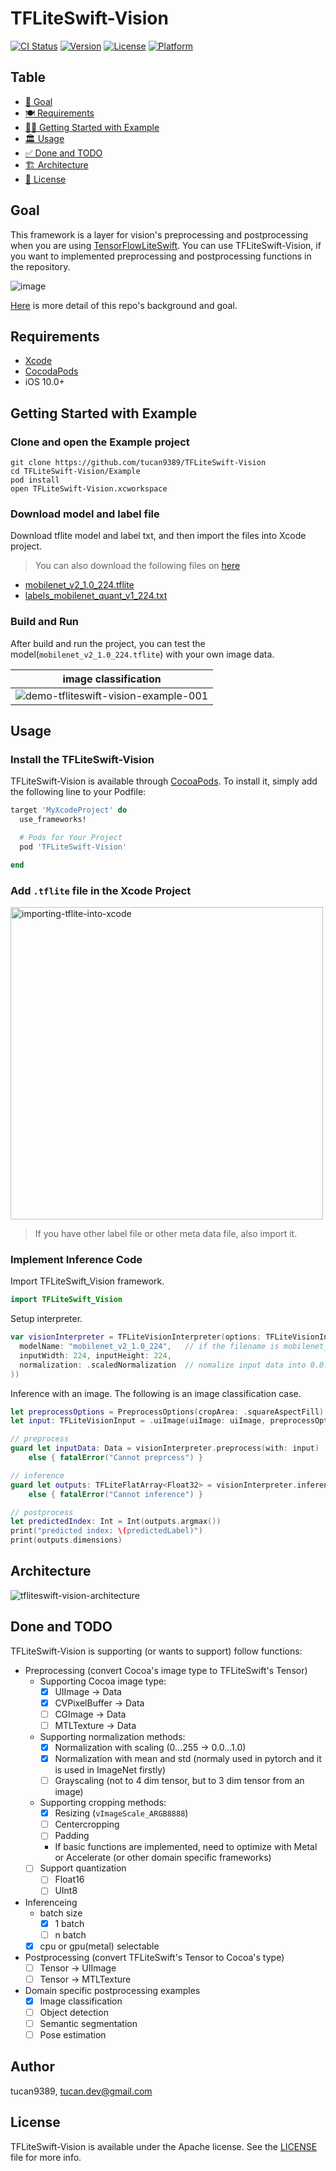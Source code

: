 # TFLiteSwift-Vision

[![CI Status](https://img.shields.io/travis/tucan9389/TFLiteSwift-Vision.svg?style=flat)](https://travis-ci.org/tucan9389/TFLiteSwift-Vision)
[![Version](https://img.shields.io/cocoapods/v/TFLiteSwift-Vision.svg?style=flat)](https://cocoapods.org/pods/TFLiteSwift-Vision)
[![License](https://img.shields.io/cocoapods/l/TFLiteSwift-Vision.svg?style=flat)](https://cocoapods.org/pods/TFLiteSwift-Vision)
[![Platform](https://img.shields.io/cocoapods/p/TFLiteSwift-Vision.svg?style=flat)](https://cocoapods.org/pods/TFLiteSwift-Vision)

## Table

- [🎯 Goal](#goal)
- [🍽 Requirements](#Requirements)
- [👩‍💻 Getting Started with Example](#Getting-Started-with-Example)
- [🏛 Usage](#Usage)
- [✅ Done and TODO](#Done-and-TODO)
- [🏗 Architecture](#Architecture)
- [📜 License](#License)

## Goal

This framework is a layer for vision's preprocessing and postprocessing when you are using [TensorFlowLiteSwift](https://cocoapods.org/pods/TensorFlowLiteSwift). You can use TFLiteSwift-Vision, if you want to implemented preprocessing and postprocessing functions in the repository. 

![image](https://user-images.githubusercontent.com/37643248/130391342-6b83f6a7-9748-401c-89d5-33148f3ec2cc.png)

[Here](https://github.com/tucan9389/TFLiteSwift-Vision/issues/3) is more detail of this repo's background and goal.

## Requirements

- [Xcode](https://developer.apple.com/xcode/)
- [CocodaPods](https://cocoapods.org/)
- iOS 10.0+

## Getting Started with Example

### Clone and open the Example project

```shell
git clone https://github.com/tucan9389/TFLiteSwift-Vision
cd TFLiteSwift-Vision/Example
pod install
open TFLiteSwift-Vision.xcworkspace
```

### Download model and label file

Download tflite model and label txt, and then import the files into Xcode project.

> You can also download the following files on [here](https://www.tensorflow.org/lite/guide/hosted_models)
- [mobilenet_v2_1.0_224.tflite](https://github.com/tucan9389/TFLiteSwift-Vision/releases/download/tflite-upload/mobilenet_v2_1.0_224.tflite)
- [labels_mobilenet_quant_v1_224.txt](https://github.com/tucan9389/TFLiteSwift-Vision/releases/download/tflite-upload/labels_mobilenet_quant_v1_224.txt)

### Build and Run

After build and run the project, you can test the model(`mobilenet_v2_1.0_224.tflite`) with your own image data.

| image classification |
| :-: |
| ![demo-tfliteswift-vision-example-001](https://user-images.githubusercontent.com/37643248/130346511-cfdb21ce-c22c-4aec-b1e6-c4da81ae94d5.gif) |

## Usage

### Install the TFLiteSwift-Vision

TFLiteSwift-Vision is available through [CocoaPods](https://cocoapods.org). To install
it, simply add the following line to your Podfile:

```ruby
target 'MyXcodeProject' do
  use_frameworks!

  # Pods for Your Project
  pod 'TFLiteSwift-Vision'

end
```

### Add `.tflite` file in the Xcode Project

<img width="500px" alt="importing-tflite-into-xcode" src="https://user-images.githubusercontent.com/37643248/130346788-19431b71-4ae6-47d2-9903-a90fb6a0c2d2.png">

> If you have other label file or other meta data file, also import it.

### Implement Inference Code

Import TFLiteSwift_Vision framework.

```swift
import TFLiteSwift_Vision
```

Setup interpreter.

```swift
var visionInterpreter = TFLiteVisionInterpreter(options: TFLiteVisionInterpreter.Options(
  modelName: "mobilenet_v2_1.0_224",   // if the filename is mobilenet_v2_1.0_224.tflite
  inputWidth: 224, inputHeight: 224,   
  normalization: .scaledNormalization  // nomalize input data into 0.0...1.0 range
))
```

Inference with an image. The following is an image classification case.

```swift
let preprocessOptions = PreprocessOptions(cropArea: .squareAspectFill)
let input: TFLiteVisionInput = .uiImage(uiImage: uiImage, preprocessOptions: preprocessOptions)

// preprocess
guard let inputData: Data = visionInterpreter.preprocess(with: input)
	else { fatalError("Cannot preprcess") }

// inference
guard let outputs: TFLiteFlatArray<Float32> = visionInterpreter.inference(with: inputData)?.first
	else { fatalError("Cannot inference") }

// postprocess
let predictedIndex: Int = Int(outputs.argmax())
print("predicted index: \(predictedLabel)")
print(outputs.dimensions)
```

## Architecture

![tfliteswift-vision-architecture](https://user-images.githubusercontent.com/37643248/130388924-eab0313c-8b7a-422e-9877-a7e7d6c00448.png)

## Done and TODO

TFLiteSwift-Vision is supporting (or wants to support) follow functions:

- Preprocessing (convert Cocoa's image type to TFLiteSwift's Tensor)
  - Supporting Cocoa image type:
    - [x] UIImage → Data
    - [x] CVPixelBuffer → Data
    - [ ] CGImage → Data
    - [ ] MTLTexture → Data
  - Supporting normalization methods:
    - [x] Normalization with scaling (0...255 → 0.0...1.0)
    - [x] Normalization with mean and std (normaly used in pytorch and it is used in ImageNet firstly)
    - [ ] Grayscaling (not to 4 dim tensor, but to 3 dim tensor from an image)
  - Supporting cropping methods:
    - [x] Resizing (`vImageScale_ARGB8888`)
    - [ ] Centercropping
    - [ ] Padding
    - If basic functions are implemented, need to optimize with Metal or Accelerate (or other domain specific frameworks)
  - [ ] Support quantization
    - [ ] Float16
    - [ ] UInt8
- Inferenceing
  - batch size
    - [x] 1 batch
    - [ ] n batch
  - [x] cpu or gpu(metal) selectable
- Postprocessing (convert TFLiteSwift's Tensor to Cocoa's type)
  - [ ] Tensor → UIImage
  - [ ] Tensor → MTLTexture
- Domain specific postprocessing examples
  - [x] Image classification
  - [ ] Object detection
  - [ ] Semantic segmentation
  - [ ] Pose estimation

## Author

tucan9389, tucan.dev@gmail.com

## License

TFLiteSwift-Vision is available under the Apache license. See the [LICENSE](LICENSE) file for more info.
